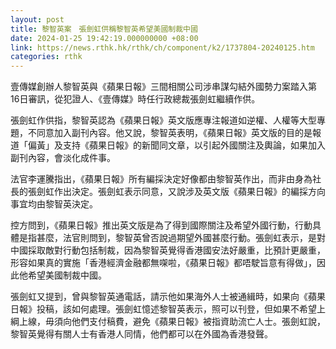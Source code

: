 ```yaml
---
layout: post
title: 黎智英案　張劍虹供稱黎智英希望美國制裁中國
date: 2024-01-25 19:42:19.000000000 +08:00
link: https://news.rthk.hk/rthk/ch/component/k2/1737804-20240125.htm
categories: rthk
---
```


壹傳媒創辦人黎智英與《蘋果日報》三間相關公司涉串謀勾結外國勢力案踏入第16日審訊，從犯證人、《壹傳媒》時任行政總裁張劍虹繼續作供。 

張劍虹作供指，黎智英認為《蘋果日報》英文版應專注報道如逆權、人權等大型專題，不同意加入副刊內容。他又說，黎智英表明，《蘋果日報》英文版的目的是報道「偏黃」及支持《蘋果日報》的新聞同文章，以引起外國關注及輿論，如果加入副刊內容，會淡化成件事。

法官李運騰指出，《蘋果日報》所有編採決定好像都由黎智英作出，而非由身為社長的張劍虹作出決定。張劍虹表示同意，又說涉及英文版《蘋果日報》的編採方向事宜均由黎智英決定。

控方問到，《蘋果日報》推出英文版是為了得到國際關注及希望外國行動，行動具體是指甚麼，法官則問到，黎智英曾否說過期望外國甚麼行動。張劍虹表示，是對中國採取敵對行動包括制裁，因為黎智英覺得香港國安法好嚴重，比預計更嚴重，形容如果真的實施「香港經濟金融都無㗎啦，《蘋果日報》都唔駛旨意有得做」，因此他希望美國制裁中國。

張劍虹又提到，曾與黎智英通電話，請示他如果海外人士被通緝時，如果向《蘋果日報》投稿，該如何處理。張劍虹憶述黎智英表示，照可以刊登，但如果不希望上綱上線，毋須向他們支付稿費，避免《蘋果日報》被指資助流亡人士。張劍虹說，黎智英覺得有關人士有香港人同情，他們都可以在外國為香港發聲。
